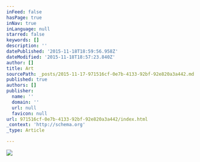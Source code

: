 ```yaml
---
inFeed: false
hasPage: true
inNav: true
inLanguage: null
starred: false
keywords: []
description: ''
datePublished: '2015-11-18T18:59:56.958Z'
dateModified: '2015-11-18T18:57:23.840Z'
author: []
title: Art
sourcePath: _posts/2015-11-17-971516cf-0e7b-4133-92bf-92e820a3a442.md
published: true
authors: []
publisher:
  name: ''
  domain: ''
  url: null
  favicon: null
url: 971516cf-0e7b-4133-92bf-92e820a3a442/index.html
_context: 'http://schema.org'
_type: Article

---
```

![](https://the-grid-user-content.s3-us-west-2.amazonaws.com/f641588c-cbfb-4873-85ef-a5b6b73ed400.jpg)